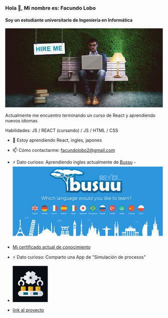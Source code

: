 ### Hola 👋, Mi nombre es: Facundo Lobo
#### Soy un estudiante universitario de Ingeniería en Informática
![Soy un estudiante universitario de Ingeniería en Informática](https://github.com/facundolobo/CosasParaPortada/blob/main/portada.webp)

Actualmente me encuentro terminando un curso de React y aprendiendo nuevos idiomas

Habilidades: JS / REACT (cursando) / JS / HTML / CSS

- 🌱 Estoy aprendiendo React, ingles, japones 
- 📫 Cómo contactarme: facundolobo2@gmail.com 
- ⚡ Dato curioso: Aprendiendo ingles actualmente de [Bussu](https://www.busuu.com)
-![](https://github.com/facundolobo/CosasParaPortada/blob/main/language-learning-busuu.jpg)

- [Mi certificado actual de conocimiento](https://api.busuu.com/anon/certificates/ee41723cd2b1a0227aa9ffbd1c0e8087?utm_source=CRM&utm_group=ENG&utm_medium=CERTIFICATE_LEVEL&utm_campaign=CERTIFICATE_LEVEL) 
- ⚡ Dato curioso: Comparto una App de "Simulación de procesos" 
- ![](https://github.com/facundolobo/CosasParaPortada/blob/main/imagenApp-Simulador-Proceso.png)

- [link al proyecto](https://github.com/facundolobo/SimuladorDePlanificacionDeProceso)

